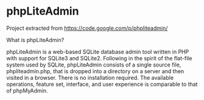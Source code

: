# phpLiteAdmin

Project extracted from https://code.google.com/p/phpliteadmin/

What is phpLiteAdmin?

phpLiteAdmin is a web-based SQLite database admin tool written in PHP with support for SQLite3 and SQLite2. Following in the spirit of the flat-file system used by SQLite, phpLiteAdmin consists of a single source file, phpliteadmin.php, that is dropped into a directory on a server and then visited in a browser. There is no installation required. The available operations, feature set, interface, and user experience is comparable to that of phpMyAdmin.
